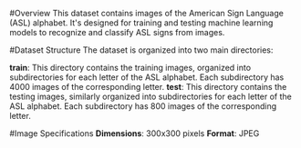 #Overview
This dataset contains images of the American Sign Language (ASL) alphabet. It's designed for training and testing machine learning models to recognize and classify ASL signs from images.

#Dataset Structure
The dataset is organized into two main directories:

**train**: This directory contains the training images, organized into subdirectories for each letter of the ASL alphabet. Each subdirectory has 4000 images of the corresponding letter.
**test**: This directory contains the testing images, similarly organized into subdirectories for each letter of the ASL alphabet. Each subdirectory has 800 images of the corresponding letter.

#Image Specifications
**Dimensions**: 300x300 pixels
**Format**: JPEG
